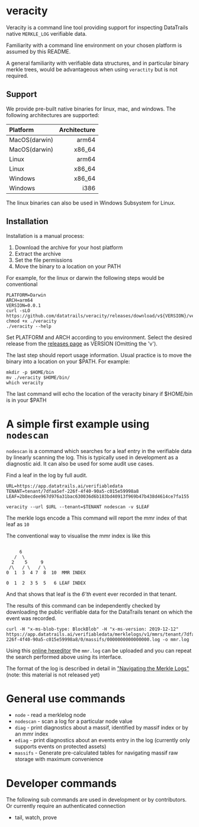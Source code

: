 # veracity

Veracity is a command line tool providing support for inspecting DataTrails native `MERKLE_LOG` verifiable data.

Familiarity with a command line environment on your chosen platform is assumed
by this README.

A general familiarity with verifiable data structures, and in particular binary
merkle trees, would be advantageous when using `veractity` but is not required.

## Support

We provide pre-built native binaries for linux, mac, and windows. The
following architectures are supported:

| Platform      | Architecture |
| :--------     | -----------: |
| MacOS(darwin) | arm64        |
| MacOS(darwin) | x86_64       |
| Linux         | arm64        |
| Linux         | x86_64       |
| Windows       | x86_64       |
| Windows       | i386         |

The linux binaries can also be used in Windows Subsystem for Linux.

## Installation


Installation is a manual process:

1. Download the archive for your host platform
2. Extract the archive
3. Set the file permissions
4. Move the binary to a location on your PATH

For example, for the linux or darwin the following steps would be conventional

```
PLATFORM=Darwin
ARCH=arm64
VERSION=0.0.1
curl -sLO https://github.com/datatrails/veracity/releases/download/v${VERSION}/veracity_${PLATFORM}_${ARCH}.tar.gz
chmod +x ./veracity
./veracity --help
```

Set PLATFORM and ARCH according to you environment. Select the desired release
from the [releases page](https://github.com/datatrails/veracity/releases) as VERSION (Omitting the 'v').

The last step should report usage information. Usual practice is to move the
binary into a location on your $PATH. For example:

```
mkdir -p $HOME/bin
mv ./veracity $HOME/bin/
which veracity
```

The last command will echo the location of the veracity binary if $HOME/bin is
in your $PATH

# A simple first example using `nodescan`


`nodescan` is a command which searches for a leaf entry in the verifiable data by linearly
scanning the log. This is typically used in development as a diagnostic aid.
It can also be used for some audit use cases.

Find a leaf in the log by full audit.

```
URL=https://app.datatrails.ai/verifiabledata
TENANT=tenant/7dfaa5ef-226f-4f40-90a5-c015e59998a8
LEAF=2b8ecdee967d976a31bac630036d6b183bd40913f969b47b438d4614ce7fa155

veracity --url $URL --tenant=$TENANT nodescan -v $LEAF
```

The merkle logs encode a 
This command will report the mmr index of that leaf as `10`

The conventional way to visualise the mmr index is like this

```

     6
   /  \
  2    5     9
 /\   / \   / \  
0  1  3  4 7  8  10  MMR INDEX

0  1  2  3 5  5   6 LEAF INDEX
```

And that shows that leaf is the *6'th* event ever recorded in that tenant.

The results of this command can be independently checked by downloading the
public verifiable data for the DataTrails tenant on which the event was
recorded.

```
curl -H "x-ms-blob-type: BlockBlob" -H "x-ms-version: 2019-12-12" https://app.datatrails.ai/verifiabledata/merklelogs/v1/mmrs/tenant/7dfaa5ef-226f-4f40-90a5-c015e59998a8/0/massifs/0000000000000000.log -o mmr.log
```

Using this [online hexeditor](https://hexed.it/) the `mmr.log` can be uploaded
and you can repeat the search performed above using its interface.

The format of the log is described in detail in ["Navigating the Merkle Logs"](https://docs.datatrails.ai/developers/developer-patterns/navigating-merklelogs/) (note: this material is not released yet)

# General use commands

* `node` - read a merklelog node
* `nodescan` - scan a log for a particular node value
* `diag` - print diagnostics about a massif, identified by massif index or by an mmr index
* `ediag` - print diagnostics about an events entry in the log (currently only supports events on protected assets)
* `massifs` - Generate pre-calculated tables for navigating massif raw storage with maximum convenience

# Developer commands

The following sub commands are used in development or by contributors. Or
currently require an authenticated connection

* tail, watch, prove
